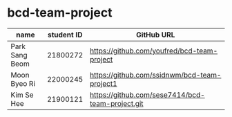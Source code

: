 # bcd-team-project

| name    | student ID | GitHub URL                                   |
|---------|------------|----------------------------------------------|
| Park Sang Beom| 21800272 | https://github.com/youfred/bcd-team-project |
|Moon Byeo Ri| 22000245 | https://github.com/ssidnwm/bcd-team-project1|
| Kim Se Hee| 21900121 | https://github.com/sese7414/bcd-team-project.git|
